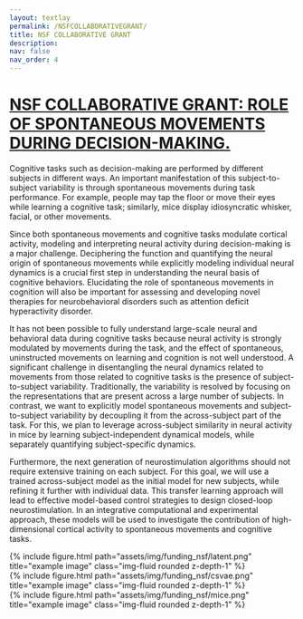 ```yaml
---
layout: textlay
permalink: /NSFCOLLABORATIVEGRANT/
title: NSF COLLABORATIVE GRANT
description:
nav: false
nav_order: 4
---
```

# [NSF COLLABORATIVE GRANT: ROLE OF SPONTANEOUS MOVEMENTS DURING DECISION-MAKING.](https://www.nsf.gov/awardsearch/showAward?AWD_ID=2219876&HistoricalAwards=false)
Cognitive tasks such as decision-making are performed by different subjects in different ways. An important manifestation of this subject-to-subject variability is through spontaneous movements during task performance. For example, people may tap the floor or move their eyes while learning a cognitive task; similarly, mice display idiosyncratic whisker, facial, or other movements.

Since both spontaneous movements and cognitive tasks modulate cortical activity, modeling and interpreting neural activity during decision-making is a major challenge. Deciphering the function and quantifying the neural origin of spontaneous movements while explicitly modeling individual neural dynamics is a crucial first step in understanding the neural basis of cognitive behaviors. Elucidating the role of spontaneous movements in cognition will also be important for assessing and developing novel therapies for neurobehavioral disorders such as attention deficit hyperactivity disorder.

It has not been possible to fully understand large-scale neural and behavioral data during cognitive tasks because neural activity is strongly modulated by movements during the task, and the effect of spontaneous, uninstructed movements on learning and cognition is not well understood. A significant challenge in disentangling the neural dynamics related to movements from those related to cognitive tasks is the presence of subject-to-subject variability. Traditionally, the variability is resolved by focusing on the representations that are present across a large number of subjects. In contrast, we want to explicitly model spontaneous movements and subject-to-subject variability by decoupling it from the across-subject part of the task. For this, we plan to leverage across-subject similarity in neural activity in mice by learning subject-independent dynamical models, while separately quantifying subject-specific dynamics.

Furthermore, the next generation of neurostimulation algorithms should not require extensive training on each subject. For this goal, we will use a trained across-subject model as the initial model for new subjects, while refining it further with individual data. This transfer learning approach will lead to effective model-based control strategies to design closed-loop neurostimulation. In an integrative computational and experimental approach, these models will be used to investigate the contribution of high-dimensional cortical activity to spontaneous movements and cognitive tasks.

<div class="row">
    <div class="col-sm mt-3 mt-md-0">
        {% include figure.html path="assets/img/funding_nsf/latent.png" title="example image" class="img-fluid rounded z-depth-1" %}
    </div>
    <div class="col-sm mt-3 mt-md-0">
        {% include figure.html path="assets/img/funding_nsf/csvae.png" title="example image" class="img-fluid rounded z-depth-1" %}
    </div>
    <div class="col-sm mt-3 mt-md-0">
        {% include figure.html path="assets/img/funding_nsf/mice.png" title="example image" class="img-fluid rounded z-depth-1" %}
    </div>
</div>
